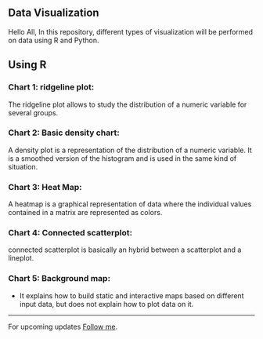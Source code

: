 ## Data Visualization

Hello All, 
In this repository, different types of visualization will be performed on data using R and Python.

## Using R

### Chart 1: ridgeline plot: 
The ridgeline plot allows to study the distribution of a numeric variable for several groups.

### Chart 2: Basic density chart: 
A density plot is a representation of the distribution of a numeric variable. It is a smoothed version of the histogram and is used in the same kind of situation. 

### Chart 3: Heat Map: 
A heatmap is a graphical representation of data where the individual values contained in a matrix are represented as colors.

### Chart 4: Connected scatterplot: 
connected scatterplot is basically an hybrid between a scatterplot and a lineplot.

### Chart 5: Background map:
 - It explains how to build static and interactive maps based on different input data, but does not explain how to plot data on it.
---------
For upcoming updates [Follow me](https://github.com/vijaypurohit322/).
